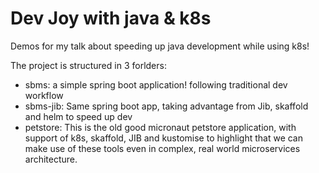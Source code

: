 # Dev Joy with java & k8s

Demos for my talk about speeding up java development while using k8s!

The project is structured in 3 forlders:
+ sbms: a simple spring boot application! following traditional dev workflow
+ sbms-jib: Same spring boot app, taking advantage from Jib, skaffold and helm to speed up dev
+ petstore: This is the old good micronaut petstore application, with support of k8s, skaffold, JIB and kustomise to highlight that we can make use of these tools even in complex, real world microservices architecture.

